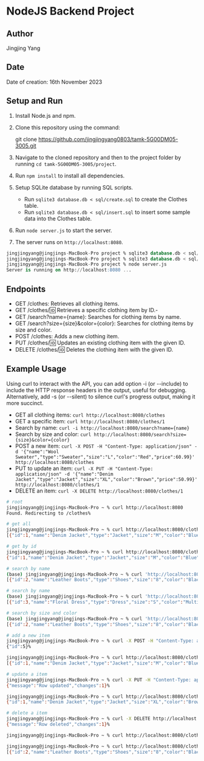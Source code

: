 # NodeJS Backend Project

## Author

Jingjing Yang

## Date

Date of creation: 16th November 2023

## Setup and Run

1. Install Node.js and npm.
2. Clone this repository using the command:

   git clone https://github.com/jingjingyang0803/tamk-5G00DM05-3005.git

3. Navigate to the cloned repository and then to the project folder by running `cd tamk-5G00DM05-3005/project`.
4. Run `npm install` to install all dependencies.
5. Setup SQLite database by running SQL scripts.
   - Run `sqlite3 database.db < sql/create.sql` to create the Clothes table.
   - Run `sqlite3 database.db < sql/insert.sql` to insert some sample data into the Clothes table.
6. Run `node server.js` to start the server.
7. The server runs on `http://localhost:8080`.

```sql
jingjingyang@jingjings-MacBook-Pro project % sqlite3 database.db < sql/create.sql
jingjingyang@jingjings-MacBook-Pro project % sqlite3 database.db < sql/insert.sql
jingjingyang@jingjings-MacBook-Pro project % node server.js
Server is running on http://localhost:8080 ...
```

## Endpoints

- GET /clothes: Retrieves all clothing items.
- GET /clothes/:id: Retrieves a specific clothing item by ID.-
- GET /search?name={name}: Searches for clothing items by name.
- GET /search?size={size}&color={color}: Searches for clothing items by size and color.
- POST /clothes: Adds a new clothing item.
- PUT /clothes/:id: Updates an existing clothing item with the given ID.
- DELETE /clothes/:id: Deletes the clothing item with the given ID.

## Example Usage

Using curl to interact with the API, you can add option -i (or --include) to include the HTTP response headers in the output, useful for debugging.
Alternatively, add -s (or --silent) to silence curl's progress output, making it more succinct.

- GET all clothing items: `curl http://localhost:8080/clothes`
- GET a specific item: `curl http://localhost:8080/clothes/1`
- Search by name: `curl -i http://localhost:8080/search?name={name}`
- Search by size and color: `curl http://localhost:8080/search?size={size}&color={color}`
- POST a new item: `curl -X POST -H "Content-Type: application/json" -d '{"name":"Wool Sweater","type":"Sweater","size":"L","color":"Red","price":60.99}' http://localhost:8080/clothes`
- PUT to update an item: `curl -X PUT -H "Content-Type: application/json" -d '{"name":"Denim Jacket","type":"Jacket","size":"XL","color":"Brown","price":50.99}' http://localhost:8080/clothes/1`
- DELETE an item: `curl -X DELETE http://localhost:8080/clothes/1`

```bash
# root
jingjingyang@jingjings-MacBook-Pro ~ % curl http://localhost:8080
Found. Redirecting to /clothes%

# get all
jingjingyang@jingjings-MacBook-Pro ~ % curl http://localhost:8080/clothes
[{"id":1,"name":"Denim Jacket","type":"Jacket","size":"M","color":"Blue","price":59.99},{"id":2,"name":"Leather Boots","type":"Shoes","size":"8","color":"Black","price":89.99},{"id":3,"name":"Floral Dress","type":"Dress","size":"S","color":"Multicolor","price":45.99},{"id":4,"name":"Cotton T-Shirt","type":"Shirt","size":"L","color":"White","price":15.99}]%

# get by id
jingjingyang@jingjings-MacBook-Pro ~ % curl http://localhost:8080/clothes/1
{"id":1,"name":"Denim Jacket","type":"Jacket","size":"M","color":"Blue","price":59.99}%

# search by name
(base) jingjingyang@jingjings-MacBook-Pro ~ % curl 'http://localhost:8080/search?name=boot'
[{"id":2,"name":"Leather Boots","type":"Shoes","size":"8","color":"Black","price":89.99}]%

# search by name
(base) jingjingyang@jingjings-MacBook-Pro ~ % curl 'http://localhost:8080/search?name=dress'
[{"id":3,"name":"Floral Dress","type":"Dress","size":"S","color":"Multicolor","price":45.99}]%

# search by size and color
(base) jingjingyang@jingjings-MacBook-Pro ~ % curl 'http://localhost:8080/search?size=8&color=black'
[{"id":2,"name":"Leather Boots","type":"Shoes","size":"8","color":"Black","price":89.99}]%

# add a new item
jingjingyang@jingjings-MacBook-Pro ~ % curl -X POST -H "Content-Type: application/json" -d '{"name":"Wool Sweater","type":"Sweater","size":"L","color":"Red","price":60.99}' http://localhost:8080/clothes
{"id":5}%

jingjingyang@jingjings-MacBook-Pro ~ % curl http://localhost:8080/clothes
[{"id":1,"name":"Denim Jacket","type":"Jacket","size":"M","color":"Blue","price":59.99},{"id":2,"name":"Leather Boots","type":"Shoes","size":"8","color":"Black","price":89.99},{"id":3,"name":"Floral Dress","type":"Dress","size":"S","color":"Multicolor","price":45.99},{"id":4,"name":"Cotton T-Shirt","type":"Shirt","size":"L","color":"White","price":15.99},{"id":5,"name":"Wool Sweater","type":"Sweater","size":"L","color":"Red","price":60.99}]%

# update a item
jingjingyang@jingjings-MacBook-Pro ~ % curl -X PUT -H "Content-Type: application/json" -d '{"name":"Denim Jacket","type":"Jacket","size":"XL","color":"Brown","price":50.99}' http://localhost:8080/clothes/1
{"message":"Row updated","changes":1}%

jingjingyang@jingjings-MacBook-Pro ~ % curl http://localhost:8080/clothes/1
{"id":1,"name":"Denim Jacket","type":"Jacket","size":"XL","color":"Brown","price":50.99}%

# delete a item
jingjingyang@jingjings-MacBook-Pro ~ % curl -X DELETE http://localhost:8080/clothes/1
{"message":"Row deleted","changes":1}%

jingjingyang@jingjings-MacBook-Pro ~ % curl http://localhost:8080/clothes/1

jingjingyang@jingjings-MacBook-Pro ~ % curl http://localhost:8080/clothes
[{"id":2,"name":"Leather Boots","type":"Shoes","size":"8","color":"Black","price":89.99},{"id":3,"name":"Floral Dress","type":"Dress","size":"S","color":"Multicolor","price":45.99},{"id":4,"name":"Cotton T-Shirt","type":"Shirt","size":"L","color":"White","price":15.99},{"id":5,"name":"Wool Sweater","type":"Sweater","size":"L","color":"Red","price":60.99}]%
```
